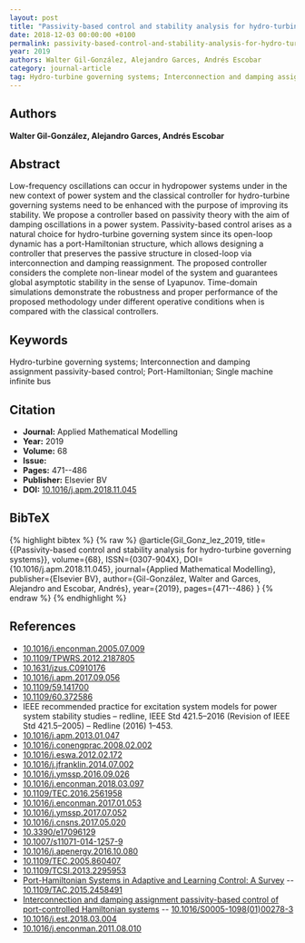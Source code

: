 ```yaml
---
layout: post
title: "Passivity-based control and stability analysis for hydro-turbine governing systems"
date: 2018-12-03 00:00:00 +0100
permalink: passivity-based-control-and-stability-analysis-for-hydro-turbine-governing-systems
year: 2019
authors: Walter Gil-González, Alejandro Garces, Andrés Escobar
category: journal-article
tag: Hydro-turbine governing systems; Interconnection and damping assignment passivity-based control; Port-Hamiltonian; Single machine infinite bus
---
```

 
## Authors
**Walter Gil-González, Alejandro Garces, Andrés Escobar**
 
## Abstract
Low-frequency oscillations can occur in hydropower systems under in the new context of power system and the classical controller for hydro-turbine governing systems need to be enhanced with the purpose of improving its stability. We propose a controller based on passivity theory with the aim of damping oscillations in a power system. Passivity-based control arises as a natural choice for hydro-turbine governing system since its open-loop dynamic has a port-Hamiltonian structure, which allows designing a controller that preserves the passive structure in closed-loop via interconnection and damping reassignment. The proposed controller considers the complete non-linear model of the system and guarantees global asymptotic stability in the sense of Lyapunov. Time-domain simulations demonstrate the robustness and proper performance of the proposed methodology under different operative conditions when is compared with the classical controllers.
 
## Keywords
Hydro-turbine governing systems; Interconnection and damping assignment passivity-based control; Port-Hamiltonian; Single machine infinite bus
 
## Citation
- **Journal:** Applied Mathematical Modelling
- **Year:** 2019
- **Volume:** 68
- **Issue:** 
- **Pages:** 471--486
- **Publisher:** Elsevier BV
- **DOI:** [10.1016/j.apm.2018.11.045](https://doi.org/10.1016/j.apm.2018.11.045)
 
## BibTeX
{% highlight bibtex %}
{% raw %}
@article{Gil_Gonz_lez_2019,
  title={{Passivity-based control and stability analysis for hydro-turbine governing systems}},
  volume={68},
  ISSN={0307-904X},
  DOI={10.1016/j.apm.2018.11.045},
  journal={Applied Mathematical Modelling},
  publisher={Elsevier BV},
  author={Gil-González, Walter and Garces, Alejandro and Escobar, Andrés},
  year={2019},
  pages={471--486}
}
{% endraw %}
{% endhighlight %}
 
## References
- [10.1016/j.enconman.2005.07.009](https://doi.org/10.1016/j.enconman.2005.07.009)
- [10.1109/TPWRS.2012.2187805](https://doi.org/10.1109/TPWRS.2012.2187805)
- [10.1631/jzus.C0910176](https://doi.org/10.1631/jzus.C0910176)
- [10.1016/j.apm.2017.09.056](https://doi.org/10.1016/j.apm.2017.09.056)
- [10.1109/59.141700](https://doi.org/10.1109/59.141700)
- [10.1109/60.372586](https://doi.org/10.1109/60.372586)
- IEEE recommended practice for excitation system models for power system stability studies – redline, IEEE Std 421.5–2016 (Revision of IEEE Std 421.5–2005) – Redline (2016) 1–453.
- [10.1016/j.apm.2013.01.047](https://doi.org/10.1016/j.apm.2013.01.047)
- [10.1016/j.conengprac.2008.02.002](https://doi.org/10.1016/j.conengprac.2008.02.002)
- [10.1016/j.eswa.2012.02.172](https://doi.org/10.1016/j.eswa.2012.02.172)
- [10.1016/j.jfranklin.2014.07.002](https://doi.org/10.1016/j.jfranklin.2014.07.002)
- [10.1016/j.ymssp.2016.09.026](https://doi.org/10.1016/j.ymssp.2016.09.026)
- [10.1016/j.enconman.2018.03.097](https://doi.org/10.1016/j.enconman.2018.03.097)
- [10.1109/TEC.2016.2561958](https://doi.org/10.1109/TEC.2016.2561958)
- [10.1016/j.enconman.2017.01.053](https://doi.org/10.1016/j.enconman.2017.01.053)
- [10.1016/j.ymssp.2017.07.052](https://doi.org/10.1016/j.ymssp.2017.07.052)
- [10.1016/j.cnsns.2017.05.020](https://doi.org/10.1016/j.cnsns.2017.05.020)
- [10.3390/e17096129](https://doi.org/10.3390/e17096129)
- [10.1007/s11071-014-1257-9](https://doi.org/10.1007/s11071-014-1257-9)
- [10.1016/j.apenergy.2016.10.080](https://doi.org/10.1016/j.apenergy.2016.10.080)
- [10.1109/TEC.2005.860407](https://doi.org/10.1109/TEC.2005.860407)
- [10.1109/TCSI.2013.2295953](https://doi.org/10.1109/TCSI.2013.2295953)
- [Port-Hamiltonian Systems in Adaptive and Learning Control: A Survey](port-hamiltonian-systems-in-adaptive-and-learning-control-a-survey) -- [10.1109/TAC.2015.2458491](https://doi.org/10.1109/TAC.2015.2458491)
- [Interconnection and damping assignment passivity-based control of port-controlled Hamiltonian systems](interconnection-and-damping-assignment-passivity-based-control-of-port-controlled-hamiltonian-systems) -- [10.1016/S0005-1098(01)00278-3](https://doi.org/10.1016/S0005-1098(01)00278-3)
- [10.1016/j.est.2018.03.004](https://doi.org/10.1016/j.est.2018.03.004)
- [10.1016/j.enconman.2011.08.010](https://doi.org/10.1016/j.enconman.2011.08.010)

